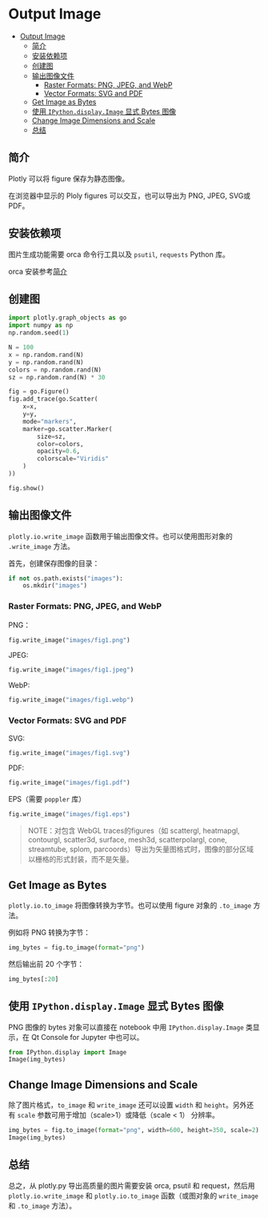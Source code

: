 # Output Image

- [Output Image](#output-image)
  - [简介](#%e7%ae%80%e4%bb%8b)
  - [安装依赖项](#%e5%ae%89%e8%a3%85%e4%be%9d%e8%b5%96%e9%a1%b9)
  - [创建图](#%e5%88%9b%e5%bb%ba%e5%9b%be)
  - [输出图像文件](#%e8%be%93%e5%87%ba%e5%9b%be%e5%83%8f%e6%96%87%e4%bb%b6)
    - [Raster Formats: PNG, JPEG, and WebP](#raster-formats-png-jpeg-and-webp)
    - [Vector Formats: SVG and PDF](#vector-formats-svg-and-pdf)
  - [Get Image as Bytes](#get-image-as-bytes)
  - [使用 `IPython.display.Image` 显式 Bytes 图像](#%e4%bd%bf%e7%94%a8-ipythondisplayimage-%e6%98%be%e5%bc%8f-bytes-%e5%9b%be%e5%83%8f)
  - [Change Image Dimensions and Scale](#change-image-dimensions-and-scale)
  - [总结](#%e6%80%bb%e7%bb%93)
  
## 简介

Plotly 可以将 figure 保存为静态图像。

在浏览器中显示的 Ploly figures 可以交互，也可以导出为 PNG, JPEG, SVG或PDF。

## 安装依赖项

图片生成功能需要 orca 命令行工具以及 `psutil`, `requests` Python 库。

orca 安装参考[简介](1_intro.md)

## 创建图

```py
import plotly.graph_objects as go
import numpy as np
np.random.seed(1)

N = 100
x = np.random.rand(N)
y = np.random.rand(N)
colors = np.random.rand(N)
sz = np.random.rand(N) * 30

fig = go.Figure()
fig.add_trace(go.Scatter(
    x=x,
    y=y,
    mode="markers",
    marker=go.scatter.Marker(
        size=sz,
        color=colors,
        opacity=0.6,
        colorscale="Viridis"
    )
))

fig.show()
```

## 输出图像文件

`plotly.io.write_image` 函数用于输出图像文件。也可以使用图形对象的 `.write_image` 方法。

首先，创建保存图像的目录：

```py
if not os.path.exists("images"):
    os.mkdir("images")
```

### Raster Formats: PNG, JPEG, and WebP

PNG：

```py
fig.write_image("images/fig1.png")
```

JPEG:

```py
fig.write_image("images/fig1.jpeg")
```

WebP:

```py
fig.write_image("images/fig1.webp")
```

### Vector Formats: SVG and PDF

SVG:

```py
fig.write_image("images/fig1.svg")
```

PDF:

```py
fig.write_image("images/fig1.pdf")
```

EPS（需要 `poppler` 库）

```py
fig.write_image("images/fig1.eps")
```

> NOTE：对包含 WebGL traces的figures（如 scattergl, heatmapgl, contourgl, scatter3d, surface, mesh3d, scatterpolargl, cone, streamtube, splom, parcoords）导出为矢量图格式时，图像的部分区域以栅格的形式封装，而不是矢量。

## Get Image as Bytes

`plotly.io.to_image` 将图像转换为字节。也可以使用 figure 对象的 `.to_image` 方法。

例如将 PNG 转换为字节：

```py
img_bytes = fig.to_image(format="png")
```

然后输出前 20 个字节：

```py
img_bytes[:20]
```

## 使用 `IPython.display.Image` 显式 Bytes 图像

PNG 图像的 bytes 对象可以直接在 notebook 中用 `IPython.display.Image` 类显示，在 Qt Console for Jupyter 中也可以。

```py
from IPython.display import Image
Image(img_bytes)
```

## Change Image Dimensions and Scale

除了图片格式，`to_image` 和 `write_image` 还可以设置 `width` 和 `height`。另外还有 `scale` 参数可用于增加（scale>1）或降低（scale < 1） 分辨率。

```py
img_bytes = fig.to_image(format="png", width=600, height=350, scale=2)
Image(img_bytes)
```

## 总结

总之，从 plotly.py 导出高质量的图片需要安装 orca, psutil 和 request，然后用 `plotly.io.write_image` 和 `plotly.io.to_image` 函数（或图对象的 `write_image` 和 `.to_image` 方法）。
